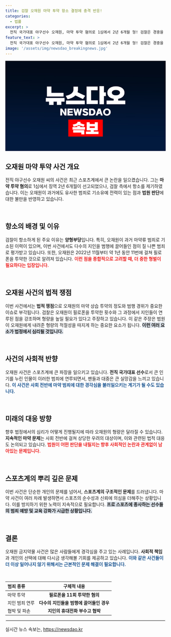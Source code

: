 ```yaml
---
title: 검찰 오재원 마약 투약 항소 결정에 충격 반응!
categories:
  - 법률
excerpt: >
  전직 국가대표 야구선수 오재원, 마약 투약 혐의로 1심에서 2년 6개월 형! 검찰은 경중을 이유로 항소 결정을 내렸습니다. 범행의 진상과 죄질이 드러나는 가운데, 그의 운명은 어떻게 될까요? 클릭해 확인하세요!
feature_text: >
  전직 국가대표 야구선수 오재원, 마약 투약 혐의로 1심에서 2년 6개월 형! 검찰은 경중을 이유로 항소 결정을 내렸습니다. 범행의 진상과 죄질이 드러나는 가운데, 그의 운명은 어떻게 될까요? 클릭해 확인하세요!
image: '/assets/img/newsdao_breakingnews.jpg'
---
```


<p><img src="/assets/img/newsdao_breakingnews.jpg" alt="ranknews 속보" /></p>

<h2 data-ke-size="size26">오재원 마약 투약 사건 개요</h2>

<p data-ke-size="size16">전직 야구선수 오재원 씨의 사건은 최근 스포츠계에서 큰 논란을 일으켰습니다. 그는 <b>마약 투약 혐의</b>로 1심에서 징역 2년 6개월이 선고되었으나, 검찰 측에서 항소를 제기하였습니다. 이는 오재원이 과거에도 유사한 범죄로 기소유예 전력이 있는 점과 <b>법원 판단</b>에 대한 불만을 반영하고 있습니다.</p>

<p data-ke-size="size16">&nbsp;</p>

<h2 data-ke-size="size26">항소의 배경 및 이유</h2>

<p data-ke-size="size16">검찰이 항소하게 된 주요 이유는 <b>양형부당</b>입니다. 특히, 오재원이 과거 마약류 범죄로 기소된 이력이 있으며, 이번 사건에서도 다수의 지인을 범행에 끌어들인 점이 질 나쁜 범죄로 평가받고 있습니다. 또한, 오재원은 2022년 11월부터 약 1년 동안 11번에 걸쳐 필로폰을 투약한 것으로 알려져 있습니다. <b><span style="color: #ee2323;">이런 점을 종합적으로 고려할 때, 더 중한 형벌이 필요하다는 입장입니다.</span></b></p>

<p data-ke-size="size16">&nbsp;</p>

<h2 data-ke-size="size26">오재원 사건의 법적 쟁점</h2>

<p data-ke-size="size16">이번 사건에서는 <b>법적 쟁점</b>으로 오재원의 마약 상습 투약의 정도와 범행 경위가 중요한 이슈로 부각됩니다. 검찰은 오재원이 필로폰을 투약한 횟수와 그 과정에서 지인들이 연루된 점을 강조하며 형량을 높일 필요가 있다고 주장하고 있습니다. 이 같은 주장은 법원이 오재원에게 내려준 형량의 적절성을 따지게 하는 중요한 요소가 됩니다. <b><span style="background-color: #21538527;">이런 여러 요소가 법정에서 심리될 것입니다.</span></b></p>

<p data-ke-size="size16">&nbsp;</p>

<h2 data-ke-size="size26">사건의 사회적 반향</h2>

<p data-ke-size="size16">오재원 사건은 스포츠계에 큰 파장을 일으키고 있습니다. <b>전직 국가대표 선수</b>로서 큰 인기를 누린 인물이 이러한 범죄에 연루되면서, 팬들과 대중은 큰 실망감을 느끼고 있습니다. <b><span style="color: #1a5490;">이 사건은 사회 전반에 마약 범죄에 대한 경각심을 불러일으키는 계기가 될 수도 있습니다.</span></b></p>

<p data-ke-size="size16">&nbsp;</p>

<h2 data-ke-size="size26">미래의 대응 방향</h2>

<p data-ke-size="size16">향후 법정에서의 심리가 어떻게 진행될지에 따라 오재원의 형량은 달라질 수 있습니다. <b>지속적인 마약 문제</b>는 사회 전반에 걸쳐 상당한 우려의 대상이며, 이와 관련된 법적 대응도 논의되고 있습니다. <b><span style="color: #ee2323;">법원이 어떤 판단을 내릴지는 향후 사회적인 논란과 관계없이 남아있는 문제입니다.</span></b></p>

<p data-ke-size="size16">&nbsp;</p>

<h2 data-ke-size="size26">스포츠계의 뿌리 깊은 문제</h2>

<p data-ke-size="size16">이번 사건은 단순한 개인의 문제를 넘어서, <b>스포츠계의 구조적인 문제</b>를 드러냅니다. 마약 사건이 여러 차례 발생하면서 스포츠의 순수성과 신뢰에 의심을 더해주는 상황입니다. 이를 방지하기 위한 노력이 지속적으로 필요합니다. <b><span style="background-color: #21538527;">프로 스포츠에 종사하는 선수들의 범죄 예방 및 교육 강화가 시급한 상황입니다.</span></b></p>

<p data-ke-size="size16">&nbsp;</p>

<h2 data-ke-size="size26">결론</h2>

<p data-ke-size="size16">오재원 금지약물 사건은 많은 사람들에게 경각심을 주고 있는 사례입니다. <b>사회적 책임</b>과 개인의 선택에 대해 다시금 생각해볼 기회를 제공하고 있습니다. <b><span style="color: #1a5490;">이와 같은 사건들이 더 이상 일어나지 않기 위해서는 근본적인 문제 해결이 필요합니다.</span></b></p>

<p data-ke-size="size16">&nbsp;</p> 

<table style="border-collapse: collapse; width: 100%;">
<thead>
<tr>
<th style="text-align: left;">범죄 종류</th>
<th style="text-align: center;">구체적 내용</th>
</tr>
</thead>
<tbody>
<tr>
<td style="text-align: left;">마약 투약</td>
<td style="text-align: center; height: 17px;"><b>필로폰을 11회 투약한 혐의</b></td>
</tr>
<tr>
<td style="text-align: left;">지인 범죄 연루</td>
<td style="text-align: center; height: 17px;"><b>다수의 지인들을 범행에 끌어들인 경우</b></td>
</tr>
<tr>
<td style="text-align: left;">협박 및 파손</td>
<td style="text-align: center; height: 17px;"><b>지인의 휴대전화 부수고 협박</b></td>
</tr>
</tbody>
</table>

<hr style="border:2px solid #eeeeee;"/>
실시간 뉴스 속보는, <a href="https://newsdao.kr" rel="dofollow">https://newsdao.kr</a>


